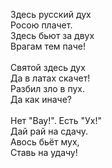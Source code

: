 Здесь русский дух<br />
Росою плачет.<br />
Здесь бьют за двух<br />
Врагам тем паче!<br />
<br />
Святой здесь дух<br />
Да в латах скачет!<br />
Разбил зло в пух.<br />
Да как иначе?<br />
<br />
Нет "Вау!". Есть "Ух!"<br />
Дай рай на сдачу.<br />
Авось бьёт мух,<br />
Ставь на удачу!